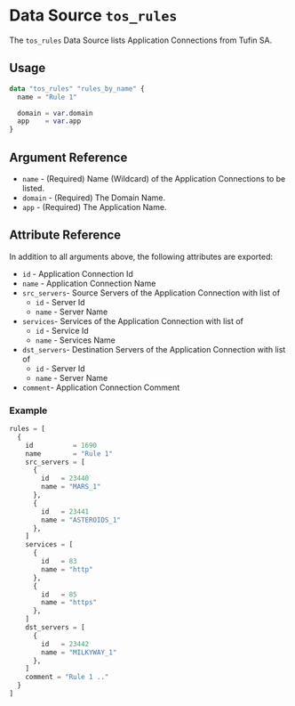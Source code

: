 # Data Source `tos_rules`

The `tos_rules` Data Source lists Application Connections from Tufin SA.

## Usage

```terraform
data "tos_rules" "rules_by_name" {
  name = "Rule 1"

  domain = var.domain
  app    = var.app
}
```

## Argument Reference

* `name` - (Required) Name (Wildcard) of the Application Connections to be listed.
* `domain` - (Required) The Domain Name.
* `app` - (Required) The Application Name.

## Attribute Reference

In addition to all arguments above, the following attributes are exported:

* `id` - Application Connection Id
* `name` - Application Connection Name
* `src_servers`- Source Servers of the Application Connection with list of
    * `id` - Server Id
    * `name` - Server Name
* `services`- Services of the Application Connection with list of
    * `id` - Service Id
    * `name` - Services Name
* `dst_servers`- Destination Servers of the Application Connection with list of
    * `id` - Server Id
    * `name` - Server Name
* `comment`- Application Connection Comment

### Example

```terraform
rules = [
  {
    id          = 1690
    name        = "Rule 1"
    src_servers = [
      {
        id   = 23440
        name = "MARS_1"
      },
      {
        id   = 23441
        name = "ASTEROIDS_1"
      },
    ]
    services = [
      {
        id   = 83
        name = "http"
      },
      {
        id   = 85
        name = "https"
      },
    ]
    dst_servers = [
      {
        id   = 23442
        name = "MILKYWAY_1"
      },
    ]
    comment = "Rule 1 .."
  }
]
```
